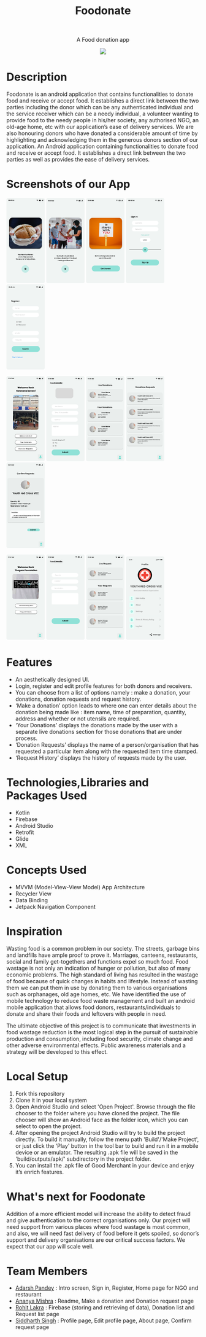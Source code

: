 <h1 align="center"> Foodonate </h1>
<br />
<p align="center"> A Food donation app </p>

<p align="center">
<image src ="https://github.com/addy0110/Foodonate/blob/develop/ReadmeImages/icon.jpeg" height="200">
</p>

# Description
 
 <p>Foodonate is an android application that contains functionalities to donate food and receive or accept food. It establishes a direct link between the two parties including the donor which can be any authenticated individual and the service receiver which can be a needy individual, a volunteer wanting to provide food to the needy people in his/her society, any authorised NGO, an old-age home, etc with our application’s ease of delivery services. We are also honouring donors who have donated a considerable amount of time by highlighting and acknowledging them in the generous donors section of our application. An Android application containing functionalities to donate food and receive or accept food. It establishes a direct link between the two parties as well as provides the ease of delivery services.
</p>

# Screenshots of our App

<p>
<img src="ReadmeImages/START 01.png" width="100"> <img src="ReadmeImages/START 03.png" width="100">
<img src="ReadmeImages/START 04.png" width="100"> <img src="ReadmeImages/Login page.png" width="100">
<img src="ReadmeImages/Sign Up 1.png" width="100">
</p>

<p>
<img src="ReadmeImages/Restaurant login.png" width="100"> <img src="ReadmeImages/Component.png" width="100">
<img src="ReadmeImages/Your Donations.png" width="100"> <img src="ReadmeImages/Available Donations.png" width="100">
<img src="ReadmeImages/Confirm Requests.png" width="100">
</p>

<p>
<img src="ReadmeImages/NGO login.png" width="100"> <img src="ReadmeImages/New Donation 2.png" width="100">
<img src="ReadmeImages/Your Request.png" width="100"> <img src="ReadmeImages/Profile.jpg" width="100">
</p>

# Features

 * An aesthetically designed UI.
 * Login, register and edit profile features for both donors and receivers.
 * You can choose from a list of options namely : make a donation, your donations, donation requests and request history.
 * ‘Make a donation’ option leads to where one can enter details about the donation being made like : item name, time of preparation, quantity, address and whether or not utensils are required.
 * ‘Your Donations’ displays the donations made by the user with a separate live donations section for those donations that are under process.
 * ‘Donation Requests’ displays the name of a person/organisation that has requested a particular item along with the requested item time stamped.
 * ‘Request History’ displays the history of requests made by the user.

# Technologies,Libraries and Packages Used

 * Kotlin
 * Firebase
 * Android Studio
 * Retrofit
 * Glide
 * XML

# Concepts Used

 * MVVM (Model-View-View Model) App Architecture
 * Recycler View
 * Data Binding
 * Jetpack Navigation Component

# Inspiration

Wasting food is a common problem in our society. The streets, garbage bins and landfills have ample proof to prove it. Marriages, canteens, restaurants, social and family get-togethers and functions expel so much food. Food wastage is not only an indication of hunger or pollution, but also of many economic problems. The high standard of living has resulted in the wastage of food because of quick changes in habits and lifestyle. Instead of wasting them we can put them in use by donating them to various organisations such as orphanages, old age homes, etc. We have identified the use of mobile technology to reduce food waste management and built an android mobile application that allows food donors, restaurants/individuals to donate and share their foods and leftovers with people in need. 

The ultimate objective of this project is to communicate that investments in food wastage reduction is the most logical step in the pursuit of sustainable production and consumption, including food security, climate change and other adverse environmental effects. Public awareness materials and a strategy will be developed to this effect.


# Local Setup
 
 1. Fork this repository
 2. Clone it in your local system
 3. Open Android Studio and select 'Open Project'. Browse through the file chooser to the folder where you have cloned the project. The file chooser will show an Android face as the folder icon, which you can select to open the project.
 4. After opening the project Android Studio will try to build the project directly. To build it manually, follow the menu path 'Build'/'Make Project', or just click the 'Play' button in the tool bar to build and run it in a mobile device or an emulator. The resulting .apk file will be saved in the 'build/outputs/apk/' subdirectory in the project folder.
 5. You can install the .apk file of Good Merchant in your device and enjoy it’s enrich features.
 

# What's next for Foodonate

Addition of a more efficient model will increase the ability to detect fraud and give authentication to the correct organisations only. Our project will need support from various places where food wastage is most common, and also, we will need fast delivery of food before it gets spoiled, so donor’s support and delivery organisations are our critical success factors. We expect that our app will scale well.

 
# Team Members

 * [Adarsh Pandey](https://github.com/addy0110) : Intro screen, Sign in, Register, Home page for NGO and restaurant
 * [Ananya Mishra](https://github.com/Anan123ya) : Readme, Make a donation and Donation request page
 * [Rohit Lakra](https://github.com/RohitLakra299) : Firebase (storing and retrieving of data), Donation list and Request list page
 * [Siddharth Singh](https://github.com/sekocoder) : Profile page, Edit profile page, About page, Confirm request page

